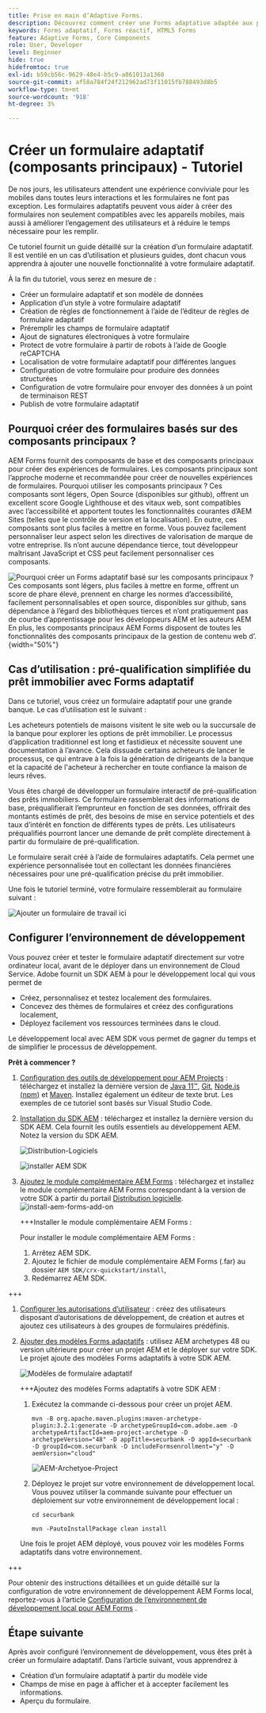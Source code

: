 ```yaml
---
title: Prise en main d’Adaptive Forms.
description: Découvrez comment créer une Forms adaptative adaptée aux périphériques mobiles avec notre tutoriel détaillé. Ces formulaires s’adaptent de manière transparente sur tous les périphériques, assurant ainsi une expérience fluide.
keywords: Forms adaptatif, Forms réactif, HTML5 Forms
feature: Adaptive Forms, Core Components
role: User, Developer
level: Beginner
hide: true
hidefromtoc: true
exl-id: b59cb56c-9629-48e4-b5c9-a861013a1360
source-git-commit: af58a784f24f212962ad73f11015fb788493d8b5
workflow-type: tm+mt
source-wordcount: '918'
ht-degree: 3%

---
```


# Créer un formulaire adaptatif (composants principaux) - Tutoriel

De nos jours, les utilisateurs attendent une expérience conviviale pour les mobiles dans toutes leurs interactions et les formulaires ne font pas exception. Les formulaires adaptatifs peuvent vous aider à créer des formulaires non seulement compatibles avec les appareils mobiles, mais aussi à améliorer l’engagement des utilisateurs et à réduire le temps nécessaire pour les remplir.

Ce tutoriel fournit un guide détaillé sur la création d’un formulaire adaptatif. Il est ventilé en un cas d’utilisation et plusieurs guides, dont chacun vous apprendra à ajouter une nouvelle fonctionnalité à votre formulaire adaptatif.

À la fin du tutoriel, vous serez en mesure de :

* Créer un formulaire adaptatif et son modèle de données
* Application d’un style à votre formulaire adaptatif
* Création de règles de fonctionnement à l’aide de l’éditeur de règles de formulaire adaptatif
* Préremplir les champs de formulaire adaptatif
* Ajout de signatures électroniques à votre formulaire
* Protect de votre formulaire à partir de robots à l’aide de Google reCAPTCHA
* Localisation de votre formulaire adaptatif pour différentes langues
* Configuration de votre formulaire pour produire des données structurées
* Configuration de votre formulaire pour envoyer des données à un point de terminaison REST
* Publish de votre formulaire adaptatif


## Pourquoi créer des formulaires basés sur des composants principaux ?

AEM Forms fournit des composants de base et des composants principaux pour créer des expériences de formulaires. Les composants principaux sont l’approche moderne et recommandée pour créer de nouvelles expériences de formulaires. Pourquoi utiliser les composants principaux ? Ces composants sont légers, Open Source (disponibles sur github), offrent un excellent score Google Lighthouse et des vitaux web, sont compatibles avec l’accessibilité et apportent toutes les fonctionnalités courantes d’AEM Sites (telles que le contrôle de version et la localisation). En outre, ces composants sont plus faciles à mettre en forme. Vous pouvez facilement personnaliser leur aspect selon les directives de valorisation de marque de votre entreprise. Ils n’ont aucune dépendance tierce, tout développeur maîtrisant JavaScript et CSS peut facilement personnaliser ces composants.

![ Pourquoi créer un Forms adaptatif basé sur les composants principaux ? Ces composants sont légers, plus faciles à mettre en forme, offrent un score de phare élevé, prennent en charge les normes d’accessibilité, facilement personnalisables et open source, disponibles sur github, sans dépendance à l’égard des bibliothèques tierces et n’ont pratiquement pas de courbe d’apprentissage pour les développeurs AEM et les auteurs AEM En plus, les composants principaux AEM Forms disposent de toutes les fonctionnalités des composants principaux de la gestion de contenu web d’.](/help/forms/assets/cc-core-components-benefits.png){width="50%"}

## Cas d’utilisation : pré-qualification simplifiée du prêt immobilier avec Forms adaptatif

Dans ce tutoriel, vous créez un formulaire adaptatif pour une grande banque. Le cas d’utilisation est le suivant :

Les acheteurs potentiels de maisons visitent le site web ou la succursale de la banque pour explorer les options de prêt immobilier. Le processus d’application traditionnel est long et fastidieux et nécessite souvent une documentation à l’avance. Cela dissuade certains acheteurs de lancer le processus, ce qui entrave à la fois la génération de dirigeants de la banque et la capacité de l&#39;acheteur à rechercher en toute confiance la maison de leurs rêves.

Vous êtes chargé de développer un formulaire interactif de pré-qualification des prêts immobiliers. Ce formulaire rassemblerait des informations de base, préqualifierait l’emprunteur en fonction de ses données, offrirait des montants estimés de prêt, des besoins de mise en service potentiels et des taux d’intérêt en fonction de différents types de prêts. Les utilisateurs préqualifiés pourront lancer une demande de prêt complète directement à partir du formulaire de pré-qualification.

Le formulaire serait créé à l’aide de formulaires adaptatifs. Cela permet une expérience personnalisée tout en collectant les données financières nécessaires pour une pré-qualification précise du prêt immobilier.

Une fois le tutoriel terminé, votre formulaire ressemblerait au formulaire suivant :

![Ajouter un formulaire de travail ici](/help/forms/assets/cc-tutorial-final-form.png)

## Configurer l’environnement de développement

Vous pouvez créer et tester le formulaire adaptatif directement sur votre ordinateur local, avant de le déployer dans un environnement de Cloud Service. Adobe fournit un SDK AEM à pour le développement local qui vous permet de

* Créez, personnalisez et testez localement des formulaires.
* Concevez des thèmes de formulaires et créez des configurations localement,
* Déployez facilement vos ressources terminées dans le cloud.

Le développement local avec AEM SDK vous permet de gagner du temps et de simplifier le processus de développement.


**Prêt à commencer ?**

1. [Configuration des outils de développement pour AEM Projects](/help/forms/setup-local-development-environment.md#set-up-development-tools-for-aem-projects) : téléchargez et installez la dernière version de [Java 11™](https://experienceleague.adobe.com/docs/experience-manager-learn/cloud-service/local-development-environment-set-up/development-tools.html?lang=fr#local-development-environment-set-up), [Git](https://experienceleague.adobe.com/docs/experience-manager-learn/cloud-service/local-development-environment-set-up/development-tools.html?lang=fr#install-git), [Node.js (npm)](https://experienceleague.adobe.com/docs/experience-manager-learn/cloud-service/local-development-environment-set-up/development-tools.html?lang=fr#node-js) et [Maven](https://experienceleague.adobe.com/docs/experience-manager-learn/cloud-service/local-development-environment-set-up/development-tools.html?lang=fr#install-maven). Installez également un éditeur de texte brut. Les exemples de ce tutoriel sont basés sur Visual Studio Code.

1. [Installation du SDK AEM](/help/forms/setup-local-development-environment.md#set-up-local-experience-manager-environment-for-development) : téléchargez et installez la dernière version du SDK AEM. Cela fournit les outils essentiels au développement AEM. Notez la version du SDK AEM.

   ![ Distribution-Logiciels](/help/forms/assets/software-distribution.png)

   ![installer AEM SDK](/help/forms/assets/start-aem-sdk.png)

1. [Ajoutez le module complémentaire AEM Forms](/help/forms/setup-local-development-environment.md#add-forms-archive-to-local-author-and-publish-instances-and-configure-forms-specific-users) : téléchargez et installez le module complémentaire AEM Forms correspondant à la version de votre SDK à partir du portail [Distribution logicielle](https://experience.adobe.com/#/downloads).
   ![install-aem-forms-add-on](/help/forms/assets/install-aem-forms-add-on.png)

   +++Installer le module complémentaire AEM Forms :

   Pour installer le module complémentaire AEM Forms :

   1. Arrêtez AEM SDK.
   1. Ajoutez le fichier de module complémentaire AEM Forms (.far) au dossier `AEM SDK/crx-quickstart/install`,
   1. Redémarrez AEM SDK.

+++

1. [Configurer les autorisations d’utilisateur](/help/forms/setup-local-development-environment.md#configure-users-and-permissions) : créez des utilisateurs disposant d’autorisations de développement, de création et autres et ajoutez ces utilisateurs à des groupes de formulaires prédéfinis.


1. [Ajouter des modèles Forms adaptatifs](/help/forms/setup-local-development-environment.md#set-up-a-development-project-for-forms-based-on-experience-manager-archetype) : utilisez AEM archetypes 48 ou version ultérieure pour créer un projet AEM et le déployer sur votre SDK. Le projet ajoute des modèles Forms adaptatifs à votre SDK AEM.

   ![Modèles de formulaire adaptatif](/help/forms/assets/adaptive-forms-templates.png)

   +++Ajoutez des modèles Forms adaptatifs à votre SDK AEM :

   1. Exécutez la commande ci-dessous pour créer un projet AEM.

      ```
      mvn -B org.apache.maven.plugins:maven-archetype-plugin:3.2.1:generate -D archetypeGroupId=com.adobe.aem -D archetypeArtifactId=aem-project-archetype -D archetypeVersion="48" -D appTitle=securbank -D appId=securbank -D groupId=com.securbank -D includeFormsenrollment="y" -D aemVersion="cloud"
      ```

      ![AEM-Archetyoe-Project](/help/forms/assets/aem-archetype-project.png)

   1. Déployez le projet sur votre environnement de développement local. Vous pouvez utiliser la commande suivante pour effectuer un déploiement sur votre environnement de développement local :

      ```
      cd securbank
      
      mvn -PautoInstallPackage clean install
      ```

   Une fois le projet AEM déployé, vous pouvez voir les modèles Forms adaptatifs dans votre environnement.

+++


Pour obtenir des instructions détaillées et un guide détaillé sur la configuration de votre environnement de développement AEM Forms local, reportez-vous à l’article [Configuration de l’environnement de développement local pour AEM Forms](/help/forms/setup-local-development-environment.md) .



## Étape suivante

Après avoir configuré l’environnement de développement, vous êtes prêt à créer un formulaire adaptatif. Dans l’article suivant, vous apprendrez à

* Création d’un formulaire adaptatif à partir du modèle vide
* Champs de mise en page à afficher et à accepter facilement les informations.
* Aperçu du formulaire.

<!-- 

### Step 2: Create Form Data Model

A form data model lets you connect an adaptive form to disparate data sources. For example, AEM user profile, RESTful web services, SOAP-based web services, OData services, and relational databases. You can use the form data model with an adaptive form to retrieve, update, delete, and add data to connected data sources.

Goals of article:

* Create the form data model using Rest endpoint.
* Add data model objects so you can form the data model.
* Configure read and write services for the form data model.
* Test form data model and configured services with test data.

### Step 4: Apply rules to adaptive form fields

AEM Forms provide an editor to write rules on adaptive form objects. These rules define actions to trigger on form objects based on preset conditions, user inputs, and user actions on the form. It helps ensure accuracy and speeds up the form-filling experience.

Goals:

* Create and apply rules to adaptive form fields.
* Use rules to trigger form data model services to update the data to database.

### Step 5: Style your adaptive form

Adaptive forms provide OOTB themes and allows you to customize an existing theme to make a brand specific theme. 


A theme contains styling details for components and panels, and you can reuse a theme in different forms. Styles include properties such as background colors, state colors, transparency, alignment, and size. When you apply the theme to your form, the specified style reflects on corresponding components of your form.

Goals:

* Apply an out of the box theme to an adaptive form.
* Create your brand specific theme.


### Step 6: Publish your adaptive form

You can publish adaptive forms as a stand-alone form (single page application), include in AEM Sites page, or include in a non-AEM Sites page.

Goals:

* Publish the adaptive form as an AEM Page.
* Embed the adaptive form in an AEM Sites Page.
* Embed the adaptive form in an external webpage (a non-AEM webpage hosted outside AEM).

-->
